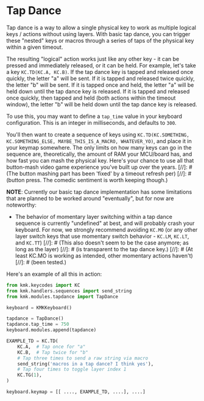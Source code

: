# Tap Dance

Tap dance is a way to allow a single physical key to work as multiple logical
keys / actions without using layers. With basic tap dance, you can trigger these
"nested" keys or macros through a series of taps of the physical key within a
given timeout.

The resulting "logical" action works just like any other key - it can be pressed
and immediately released, or it can be held. For example, let's take a key
`KC.TD(KC.A, KC.B)`. If the tap dance key is tapped and released once quickly,
the letter "a" will be sent. If it is tapped and released twice quickly, the
letter "b" will be sent. If it is tapped once and held, the letter "a" will be
held down until the tap dance key is released. If it is tapped and released once
quickly, then tapped and held (both actions within the timeout window), the
letter "b" will be held down until the tap dance key is released.

To use this, you may want to define a `tap_time` value in your keyboard
configuration. This is an integer in milliseconds, and defaults to `300`.

You'll then want to create a sequence of keys using `KC.TD(KC.SOMETHING,
KC.SOMETHING_ELSE, MAYBE_THIS_IS_A_MACRO, WHATEVER_YO)`, and place it in your
keymap somewhere. The only limits on how many keys can go in the sequence are,
theoretically, the amount of RAM your MCU/board has, and how fast you can mash
the physical key. Here's your chance to use all that button-mash video game
experience you've built up over the years.
[//]: # (The button mashing part has been 'fixed' by a timeout refresh per)
[//]: # (button press. The comedic sentiment is worth keeping though.)

**NOTE**: Currently our basic tap dance implementation has some limitations that
are planned to be worked around "eventually", but for now are noteworthy:

- The behavior of momentary layer switching within a tap dance sequence is
  currently "undefined" at best, and will probably crash your keyboard. For now,
  we strongly recommend avoiding `KC.MO` (or any other layer switch keys that
  use momentary switch behavior - `KC.LM`, `KC.LT`, and `KC.TT`)
[//]: # (This also doesn't seem to be the case anymore; as long as the layer)
[//]: # (is transparent to the tap dance key.)
[//]: # (At least KC.MO is working as intended, other momentary actions haven't)
[//]: # (been tested.)

Here's an example of all this in action:

```python
from kmk.keycodes import KC
from kmk.handlers.sequences import send_string
from kmk.modules.tapdance import TapDance

keyboard = KMKKeyboard()

tapdance = TapDance()
tapdance.tap_time = 750
keyboard.modules.append(tapdance)

EXAMPLE_TD = KC.TD(
    KC.A,  # Tap once for "a"
    KC.B,  # Tap twice for "b"
    # Tap three times to send a raw string via macro
    send_string('macros in a tap dance? I think yes'),
    # Tap four times to toggle layer index 1
    KC.TG(1),
)

keyboard.keymap = [[ ...., EXAMPLE_TD, ....], ....]
```
